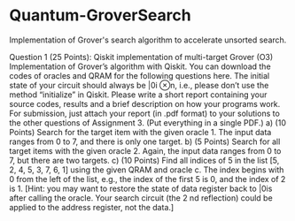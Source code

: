 # Quantum-GroverSearch
Implementation of Grover's search algorithm to accelerate unsorted search.

Question 1 (25 Points): Qiskit implementation of multi-target
Grover (O3)
Implementation of Grover’s algorithm with Qiskit. You can download the codes of oracles and QRAM
for the following questions here. The initial state of your circuit should always be |0i
⊗n, i.e., please don’t
use the method “initialize” in Qiskit. Please write a short report containing your source codes, results
and a brief description on how your programs work. For submission, just attach your report (in .pdf
format) to your solutions to the other questions of Assignment 3. (Put everything in a single PDF.)
a) (10 Points) Search for the target item with the given oracle 1. The input data ranges from 0 to
7, and there is only one target.
b) (5 Points) Search for all target items with the given oracle 2. Again, the input data ranges from
0 to 7, but there are two targets.
c) (10 Points) Find all indices of 5 in the list [5, 2, 4, 5, 3, 7, 6, 1] using the given QRAM and oracle c.
The index begins with 0 from the left of the list, e.g., the index of the first 5 is 0, and the index of 2 is 1.
[Hint: you may want to restore the state of data register back to |0is after calling the oracle. Your search
circuit (the 2
nd reflection) could be applied to the address register, not the data.]
